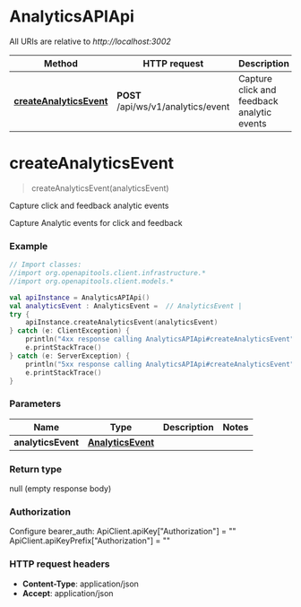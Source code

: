 # AnalyticsAPIApi

All URIs are relative to *http://localhost:3002*

Method | HTTP request | Description
------------- | ------------- | -------------
[**createAnalyticsEvent**](git/workplace-search-kotlin/openapi-generator/docs/AnalyticsAPIApi.md#createAnalyticsEvent) | **POST** /api/ws/v1/analytics/event | Capture click and feedback analytic events


<a name="createAnalyticsEvent"></a>
# **createAnalyticsEvent**
> createAnalyticsEvent(analyticsEvent)

Capture click and feedback analytic events

Capture Analytic events for click and feedback

### Example
```kotlin
// Import classes:
//import org.openapitools.client.infrastructure.*
//import org.openapitools.client.models.*

val apiInstance = AnalyticsAPIApi()
val analyticsEvent : AnalyticsEvent =  // AnalyticsEvent | 
try {
    apiInstance.createAnalyticsEvent(analyticsEvent)
} catch (e: ClientException) {
    println("4xx response calling AnalyticsAPIApi#createAnalyticsEvent")
    e.printStackTrace()
} catch (e: ServerException) {
    println("5xx response calling AnalyticsAPIApi#createAnalyticsEvent")
    e.printStackTrace()
}
```

### Parameters

Name | Type | Description  | Notes
------------- | ------------- | ------------- | -------------
 **analyticsEvent** | [**AnalyticsEvent**](git/workplace-search-kotlin/openapi-generator/docs/AnalyticsEvent.md)|  |

### Return type

null (empty response body)

### Authorization


Configure bearer_auth:
    ApiClient.apiKey["Authorization"] = ""
    ApiClient.apiKeyPrefix["Authorization"] = ""

### HTTP request headers

 - **Content-Type**: application/json
 - **Accept**: application/json

